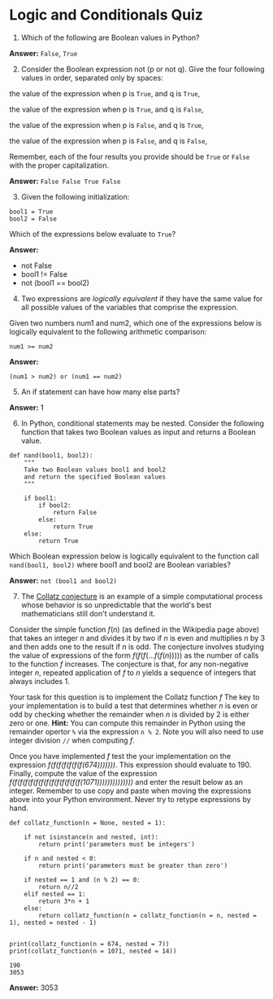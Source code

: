 # Logic and Conditionals Quiz

1.  Which of the following are Boolean values in Python?

**Answer:** `False`, `True`

2.  Consider the Boolean expression not (p or not q). Give the four following values in order, separated only by spaces:

the value of the expression when p is `True`, and q is `True`,

the value of the expression when p is `True`, and q is `False`,

the value of the expression when p is `False`, and q is `True`,

the value of the expression when p is `False`, and q is `False`,

Remember, each of the four results you provide should be `True` or `False` with the proper capitalization.

**Answer:** `False False True False`

3.  Given the following initialization:

```{python}
bool1 = True
bool2 = False
```

Which of the expressions below evaluate to `True`?

**Answer:**

-   not False
-   bool1 != False
-   not (bool1 == bool2)

4.  Two expressions are *logically equivalent* if they have the same value for all possible values of the variables that comprise the expression.

Given two numbers num1 and num2, which one of the expressions below is logically equivalent to the following arithmetic comparison:

```{python}
num1 >= num2
```

**Answer:**

```{python}
(num1 > num2) or (num1 == num2)
```

5.  An if statement can have how many else parts?

**Answer:** 1

6.  In Python, conditional statements may be nested. Consider the following function that takes two Boolean values as input and returns a Boolean value.

```{python}
def nand(bool1, bool2):
    """
    Take two Boolean values bool1 and bool2
    and return the specified Boolean values
    """
    
    if bool1:
        if bool2:
            return False
        else:
            return True
    else:
        return True
```

Which Boolean expression below is logically equivalent to the function call `nand(bool1, bool2)` where bool1 and bool2 are Boolean variables?

**Answer:** `not (bool1 and bool2)`

7.  The [Collatz conjecture](https://en.wikipedia.org/wiki/Collatz_conjecture#Statement_of_the_problem) is an example of a simple computational process whose behavior is so unpredictable that the world's best mathematicians still don't understand it.

Consider the simple function $f\left ( n \right )$ (as defined in the Wikipedia page above) that takes an integer *n* and divides it by two if *n* is even and multiplies *n* by 3 and then adds one to the result if *n* is odd. The conjecture involves studying the value of expressions of the form $f\left ( f\left ( f\left ( ...f\left ( f\left ( n \right ) \right ) \right ) \right ) \right )$ as the number of calls to the function *f* increases. The conjecture is that, for any non-negative integer *n*, repeated application of *f* to *n* yields a sequence of integers that always includes 1.

Your task for this question is to implement the Collatz function *f* The key to your implementation is to build a test that determines whether *n* is even or odd by checking whether the remainder when *n* is divided by 2 is either zero or one. **Hint:** You can compute this remainder in Python using the remainder opertor `%` via the expression `n % 2`. Note you will also need to use integer division `//` when computing *f*.

Once you have implemented *f* test the your implementation on the expression *f(f(f(f(f(f(f(674)))))))*. This expression should evaluate to 190. Finally, compute the value of the expression *f(f(f(f(f(f(f(f(f(f(f(f(f(f(1071))))))))))))))* and enter the result below as an integer. Remember to use copy and paste when moving the expressions above into your Python environment. Never try to retype expressions by hand.

```{python}
def collatz_function(n = None, nested = 1):
    
    if not isinstance(n and nested, int):
        return print('parameters must be integers') 
    
    if n and nested < 0:
        return print('parameters must be greater than zero')
    
    if nested == 1 and (n % 2) == 0:
        return n//2
    elif nested == 1:
        return 3*n + 1
    else:
        return collatz_function(n = collatz_function(n = n, nested = 1), nested = nested - 1)

    
print(collatz_function(n = 674, nested = 7))
print(collatz_function(n = 1071, nested = 14))
```

    190
    3053

**Answer:** 3053
